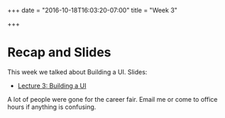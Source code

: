 +++
date = "2016-10-18T16:03:20-07:00"
title = "Week 3"

+++

# Recap and Slides

This week we talked about Building a UI. Slides:

* [Lecture 3: Building a
    UI](https://docs.google.com/presentation/d/1Bz13hejFW1ylJgI_bnvmof7oaOcTVWFn6pLQgyLIeL0/edit?usp=sharing)

A lot of people were gone for the career fair. Email me or come to office hours
if anything is confusing.
